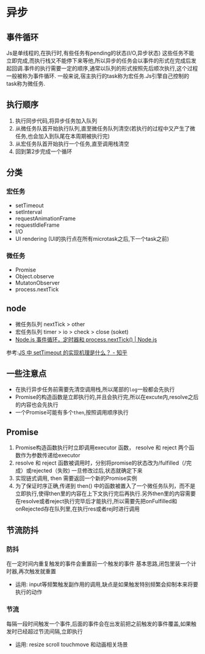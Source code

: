 # 异步
## 事件循环
Js是单线程的,在执行时,有些任务有pending的状态(I/O,异步状态)
这些任务不能立即完成,而执行栈又不能停下来等他,所以异步的任务会以事件的形式在完成后发起回调.事件的执行需要一定的顺序,通常以队列的形式按照先后顺次执行,这个过程一般被称为事件循环.
一般来说,宿主执行的task称为宏任务.Js引擎自己控制的task称为微任务.

## 执行顺序
1. 执行同步代码,将异步任务加入队列
2. 从微任务队首开始执行队列,直至微任务队列清空(若执行的过程中又产生了微任务,也会加入到队尾在本周期被执行完)
3. 从宏任务队首开始执行一个任务,直至调用栈清空
4. 回到第2步完成一个循环


## 分类
### 宏任务
* setTimeout
* setInterval
* requestAnimationFrame
* requestIdleFrame
* I/O
* UI rendering (UI的执行点在所有microtask之后,下一个task之前)

### 微任务
* Promise
* Object.observe
* MutatonObserver
* process.nextTick

## node 
* 微任务队列   nextTick > other 
* 宏任务队列  timer > io > check > close (soket)
* [Node.js 事件循环，定时器和 process.nextTick() | Node.js](https://nodejs.org/zh-cn/docs/guides/event-loop-timers-and-nexttick/)

参考:[JS 中 setTimeout 的实现机理是什么？ - 知乎](https://www.zhihu.com/question/463446982/answer/1928623264)


## 一些注意点
* 在执行异步任务前需要先清空调用栈,所以尾部的`log`一般都会先执行
* Promise的构造函数是立即执行的,并且会执行完,所以在excute内,resolve之后的内容也会先执行
* 一个Promise可能有多个`then`,按照调用顺序执行

## Promise
1. Promise构造函数执行时立即调用executor 函数， resolve 和 reject 两个函数作为参数传递给executor
2. resolve 和 reject 函数被调用时，分别将promise的状态改为/fulfilled（/完成）或rejected（失败)  一旦修改过后,状态就确定下来
3. 实现链式调用, then 需要返回一个新的Promise实例
4. 为了保证时序正确,传递到 then() 中的函数被置入了一个微任务队列，而不是立即执行,使得then里的内容在上下文执行完后再执行.另外then里的内容需要在resolve或者reject执行完毕后才能执行,所以需要先把onFulfilled和onRejected存在队列里,在执行res或者rej时进行调用


## 节流防抖
### 防抖
在一定时间内重复触发的事件会重置前一个触发的事件
基本思路,闭包里装一个计时器,再次触发就重置
* 运用:  input等频繁触发副作用的调用,缺点是如果触发特别频繁会抑制本来将要执行的动作

### 节流
每隔一段时间触发一个事件,后面的事件会在出发前把之前触发的事件覆盖,如果触发时已经超过节流间隔,立即执行
* 运用: resize scroll  touchmove 和动画相关场景
